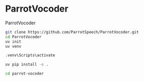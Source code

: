 # ParrotVocoder

ParrotVocoder

```bash
git clone https://github.com/ParrotSpeech/ParrotVocoder.git
cd ParrotVocoder
uv init
uv venv

.venv\Scripts\activate
```

```bash
uv pip install -e .

cd parrot-vocoder
```
